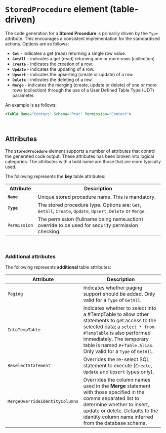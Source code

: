﻿# `StoredProcedure` element (table-driven)

The code generation for a **Stored Procedure** is primarily driven by the `Type` attribute. This encourages a consistent implementation for the standardised  actions. Options are as follows:
- **`Get`** - indicates a get (read) returning a single row value.
- **`GetAll`** - indicates a get (read) returning one or more rows (collection).
- **`Create`** - indicates the creation of a row.
- **`Update`** - indicates the updating of a row.
- **`Upsert`** - indicates the upserting (create or update) of a row.
- **`Delete`** - indicates the deleting of a row.
- **`Merge`** - indicates the merging (create, update or delete) of one or more rows (collection) through the use of a User Defined Table Type (UDT) parameter.

An example is as follows:

```xml
<Table Name="Contact" Schema="Prac" Permission="Contact">
```

<br>

## Attributes

The **`StoredProcedure`** element supports a number of attributes that control the generated code output. These attributes has been broken into logical categories. The attributes with a bold name are those that are more typically used.

The following represents the **key** table attributes: 

Attribute | Description
-|-
**`Name`** | Unique stored procedure name. This is mandatory.
**`Type`** | The stored procedure type. Options are: `Get`, `GetAll`, `Create`, `Update`, `Upsert`, `Delete` or `Merge`.
`Permission` | The permission (fullname being name.action) override to be used for security permission checking.

<br>

### Additional attributes

The following represents **additional** table attributes: 

Attribute | Description
-|-
`Paging` | Indicates whether paging support should be added. Only valid for a `Type` of `GetAll`.
`IntoTempTable` | Indicates whether to select into a #TempTable to allow other statements to get access to the selected data; a `select * from #TempTable` is also performed immediately. The temporary table is named `#`+`Table.Alias`. Only valid for a `Type` of `GetAll`.
`ReselectStatement` | Overrides the re-select SQL statement to execute (`Create`, `Update` and `Upsert` types only).
`MergeOverrideIdentityColumns` | Overrides the column names used in the **Merge** statement with those specified in the comma separated list to determine whether to insert, update or delete. Defaults to the identity column name inferred from the database schema.